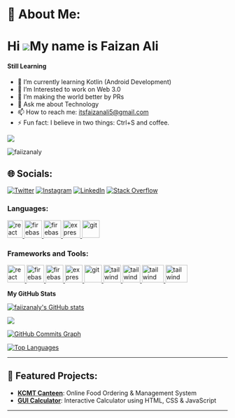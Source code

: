 # 💫 About Me:
Hi ![](https://user-images.githubusercontent.com/18350557/176309783-0785949b-9127-417c-8b55-ab5a4333674e.gif)My name is Faizan Ali
======================================================================================================================================
<h4>Still Learning</h4>

- 🔭 I’m currently learning Kotlin (Android Development)
- 🌱 I’m Interested to work on Web 3.0
- 👯 I’m making the world better by PRs 
- 💬 Ask me about Technology
- 📫 How to reach me: itsfaizanali5@gmail.com
- ⚡ Fun fact: I believe in two things: Ctrl+S and coffee.

<a href="https://www.github.com/faiizanaly" target="_blank" rel="noreferrer"><img
src="https://img.shields.io/github/followers/faiizanaly?logo=github&style=for-the-badge&color=0891b2&labelColor=1c1917" /></a>
<p align="left"> <img src="https://komarev.com/ghpvc/?username=faiizanaly&label=Profile%20views&color=0e75b6&style=flat" alt="faiizanaly" /> </p>

## 🌐 Socials:
[![Twitter](https://img.shields.io/badge/Twitter-%231DA1F2.svg?logo=Twitter&logoColor=white)](https://twitter.com/faiizanaly) [![Instagram](https://img.shields.io/badge/Instagram-%23E4405F.svg?logo=Instagram&logoColor=white)](https://instagram.com/faiizanaly) [![LinkedIn](https://img.shields.io/badge/LinkedIn-%230077B5.svg?logo=linkedin&logoColor=white)](https://linkedin.com/in/faiizanaly) [![Stack Overflow](https://img.shields.io/badge/-Stackoverflow-FE7A16?logo=stack-overflow&logoColor=white)](https://stackoverflow.com/users/22043801/faizan-ali) 

<h3 align="left">Languages:</h3>
<p align="left"> <a href="https://reactjs.org/" target="_blank" rel="noreferrer"> <img src="https://upload.wikimedia.org/wikipedia/commons/thumb/1/18/ISO_C%2B%2B_Logo.svg/800px-ISO_C%2B%2B_Logo.svg.png" alt="react" width="35" height="40"/> </a> </a> <a href="https://firebase.google.com/" target="_blank" rel="noreferrer"> <img src="https://cdn4.iconfinder.com/data/icons/logos-and-brands/512/267_Python_logo-512.png" alt="firebase" width="40" height="40"/> </a> <a href="https://firebase.google.com/" target="_blank" rel="noreferrer"> <img src="https://upload.wikimedia.org/wikipedia/commons/thumb/9/99/Unofficial_JavaScript_logo_2.svg/2048px-Unofficial_JavaScript_logo_2.svg.png" alt="firebase" width="40" height="40"/> </a> <a href="https://flutter.dev" target="_blank" rel="noreferrer"> <img src="https://cdn-images-1.medium.com/max/1200/1*knHF_qpxdtS8h0Z8EeqowA.png" alt="express" width="40" height="40"/> </a> <a href="https://git-scm.com/" target="_blank" rel="noreferrer"> <img src="https://cdn-icons-png.flaticon.com/512/226/226777.png" alt="git" width="40" height="40"/> </a> 
<!-- <a href="https://tailwindcss.com/" target="_blank" rel="noreferrer"> <img src="https://icons-for-free.com/download-icon-development+logo+mysql+icon-1320184807686758112_512.png" alt="tailwind" width="40" height="40"/> </a> </p> -->

<h3 align="left">Frameworks and Tools:</h3>
<p align="left"> <a href="https://reactjs.org/" target="_blank" rel="noreferrer"> <img src="https://upload.wikimedia.org/wikipedia/commons/thumb/a/a7/React-icon.svg/2300px-React-icon.svg.png" alt="react" width="40" height="40"/> </a> <a href="https://firebase.google.com/" target="_blank" rel="noreferrer"> <img src="https://www.tutorialsteacher.com/Content/images/home/mongodb.svg" alt="firebase" width="40" height="40"/> </a> <a href="https://firebase.google.com/" target="_blank" rel="noreferrer"> <img src="https://www.vectorlogo.zone/logos/firebase/firebase-icon.svg" alt="firebase" width="40" height="40"/> </a> <a href="https://flutter.dev" target="_blank" rel="noreferrer"> <img src="https://wsofter.ru/wp-content/uploads/2017/12/node-express.png" alt="express" width="40" height="40"/> </a> <a href="https://git-scm.com/" target="_blank" rel="noreferrer"> <img src="https://img.icons8.com/nolan/512/github.png" alt="git" width="40" height="40"/> </a> <a href="https://tailwindcss.com/" target="_blank" rel="noreferrer"> <img src="https://www.vectorlogo.zone/logos/tailwindcss/tailwindcss-icon.svg" alt="tailwind" width="40" height="40"/> </a> <a href="https://tailwindcss.com/" target="_blank" rel="noreferrer"> <img src="https://seeklogo.com/images/N/nodejs-logo-FBE122E377-seeklogo.com.png" alt="tailwind" width="40" height="40"/> </a> </a> <a href="https://tailwindcss.com/" target="_blank" rel="noreferrer"> <img src="https://seeklogo.com/images/G/google-cloud-logo-ADE788217F-seeklogo.com.png" alt="tailwind" width="50" height="40"/> </a>  <a href="https://tailwindcss.com/" target="_blank" rel="noreferrer"> <img src="https://www.docker.com/wp-content/uploads/2022/03/Moby-logo.png" alt="tailwind" width="50" height="40"/> </a> </p>


<!-- # Badges 

[![An image of @faiizanaly's Holopin badges, which is a link to view their full Holopin profile](https://holopin.me/faiizanaly)](https://holopin.io/@faiizanaly) -->

<b>My GitHub Stats</b>

<a href="http://www.github.com/faiizanaly"><img src="https://github-readme-stats.vercel.app/api?username=faiizanaly&show_icons=true&hide=&count_private=true&title_color=22c55e&text_color=ffffff&icon_color=0891b2&bg_color=1c1917&hide_border=true&show_icons=true" alt="faiizanaly's GitHub stats" /></a>

<a href="http://www.github.com/faiizanaly"><img src="https://github-readme-streak-stats.herokuapp.com/?user=faiizanaly&stroke=ffffff&background=1c1917&ring=22c55e&fire=22c55e&currStreakNum=ffffff&currStreakLabel=22c55e&sideNums=ffffff&sideLabels=ffffff&dates=ffffff&hide_border=true" /></a>

<a href="http://www.github.com/faiizanaly"><img src="https://github-readme-activity-graph.cyclic.app/graph?username=faiizanaly&bg_color=1c1917&color=ffffff&line=0891b2&point=ffffff&area_color=1c1917&area=true&hide_border=true&custom_title=GitHub%20Commits%20Graph" alt="GitHub Commits Graph" /></a>

<a href="https://github.com/faiizanaly" align="left"><img src="https://github-readme-stats.vercel.app/api/top-langs/?username=faiizanaly&langs_count=10&title_color=22c55e&text_color=ffffff&icon_color=0891b2&bg_color=1c1917&hide_border=true&locale=en&custom_title=Top%20%Languages" alt="Top Languages" /></a>

---

## 🌟 Featured Projects:
- [**KCMT Canteen**](https://github.com/FaiizanAly/kcmt-canteen): Online Food Ordering & Management System  
- [**GUI Calculator**](https://github.com/FaiizanAly/gui-calculator): Interactive Calculator using HTML, CSS & JavaScript

---

<!-- <b>Top Repositories</b>

<div width="100%" align="center"><a href="https://github.com/faiizanaly/faiizanaly" align="left"><img align="left" width="45%" src="https://github-readme-stats.vercel.app/api/pin/?username=faiizanaly&repo=faiizanaly&title_color=22c55e&text_color=ffffff&icon_color=0891b2&bg_color=1c1917&hide_border=true&locale=en" /></a>

<a href="https://github.com/faiizanaly/" align="right"><img align="right" width="45%" src="https://github-readme-stats.vercel.app/api/pin/?username=faiizanaly&repo=Sandesh&title_color=22c55e&text_color=ffffff&icon_color=0891b2&bg_color=1c1917&hide_border=true&locale=en" /></a></div><br /><br /><br /><br /><br /><br /><br /> -->
